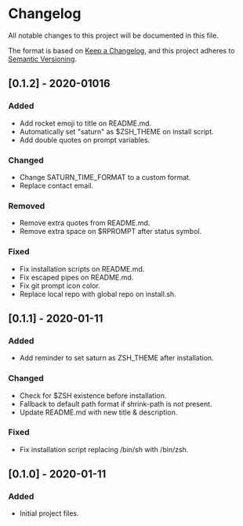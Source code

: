 # Changelog

All notable changes to this project will be documented in this file.

The format is based on [Keep a Changelog](https://keepachangelog.com/en/1.0.0/),
and this project adheres to [Semantic Versioning](https://semver.org/spec/v2.0.0.html).

## [0.1.2] - 2020-01016

### Added

- Add rocket emoji to title on README.md.
- Automatically set "saturn" as $ZSH_THEME on install script.
- Add double quotes on prompt variables.

### Changed

- Change SATURN_TIME_FORMAT to a custom format.
- Replace contact email.

### Removed

- Remove extra quotes from README.md.
- Remove extra space on $RPROMPT after status symbol.

### Fixed

- Fix installation scripts on README.md.
- Fix escaped pipes on README.md.
- Fix git prompt icon color.
- Replace local repo with global repo on install.sh.

## [0.1.1] - 2020-01-11

### Added

- Add reminder to set saturn as ZSH_THEME after installation.

### Changed

- Check for $ZSH existence before installation.
- Fallback to default path format if shrink-path is not present.
- Update README.md with new title & description.

### Fixed

- Fix installation script replacing /bin/sh with /bin/zsh.

## [0.1.0] - 2020-01-11

### Added

- Initial project files.
